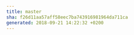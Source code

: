 ```yaml
---
title: master
sha: f26d11aa57aff58eec7ba743916981964da711ca
generated: 2018-09-21 14:22:32 +0200
---
```

